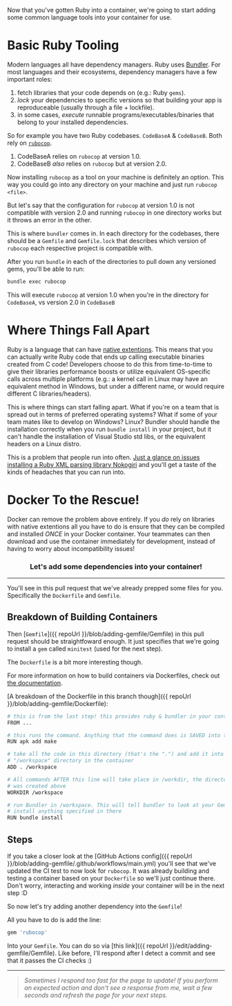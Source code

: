 Now that you've gotten Ruby into a container, we're going to start adding some common language tools into your container for use.

# Basic Ruby Tooling

Modern languages all have dependency managers. Ruby uses [Bundler](https://bundler.io/). For most languages and their ecosystems, dependency managers have a few important roles:

1. fetch libraries that your code depends on (e.g.: Ruby `gems`).
2. _lock_ your dependencies to specific versions so that building your app is reproduceable (usually through a file + lockfile).
3. in some cases, _execute_ runnable programs/executables/binaries that belong to your installed dependencies.

So for example you have two Ruby codebases. `CodeBaseA` & `CodeBaseB`. Both rely on [`rubocop`](https://rubocop.org/).

1. CodeBaseA relies on `rubocop` at version 1.0. 
2. CodeBaseB _also_ relies on `rubocop` but at version 2.0.

Now installing `rubocop` as a tool on your machine is definitely an option. This way you could go into any directory on your machine and just run `rubocop <file>`.

But let's say that the configuration for `rubocop` at version 1.0 is not compatible with version 2.0 and running `rubocop` in one directory works but it throws an error in the other.

This is where `bundler` comes in. In each directory for the codebases, there should be a `Gemfile` and `Gemfile.lock` that describes which version of `rubocop` each respective project is compatible with.

After you run `bundle` in each of the directories to pull down any versioned gems, you'll be able to run:

```sh
bundle exec rubocop
```

This will execute `rubocop` at version 1.0 when you're in the directory for `CodeBaseA`, vs version 2.0 in `CodeBaseB`

# Where Things Fall Apart

Ruby is a language that can have [native extentions](https://guides.rubygems.org/gems-with-extensions/). This means that you can actually write Ruby code that ends up calling executable binaries created from C code! Developers choose to do this from time-to-time to give their libraries performance boosts or utilize equivalent OS-specific calls across multiple platforms (e.g.: a kernel call in Linux may have an equivalent method in Windows, but under a different name, or would require different C libraries/headers).

This is where things can start falling apart. What if you're on a team that is spread out in terms of preferred operating systems? What if some of your team mates like to develop on Windows? Linux? Bundler should handle the installation correctly when you run `bundle install` in your project, but it can't handle the installation of Visual Studio std libs, or the equivalent headers on a Linux distro.

This is a problem that people run into often. [Just a glance on issues installing a Ruby XML parsing library Nokogiri](https://stackoverflow.com/questions/27496498/failing-to-install-nokogiri-gem) and you'll get a taste of the kinds of headaches that you can run into.

# Docker To the Rescue!

Docker can remove the problem above entirely. If you _do_ rely on libraries with native extentions all you have to do is ensure that they can be compiled and installed _ONCE_ in your Docker container. Your teammates can then download and use the container immediately for development, instead of having to worry about incompatibility issues!

<h3 align="center">Let's add some dependencies into your container!</h3>
<hr>

You'll see in this pull request that we've already prepped some files for you. Specifically the `Dockerfile` and `Gemfile`.

## Breakdown of Building Containers

Then [`Gemfile`]({{ repoUrl }}/blob/adding-gemfile/Gemfile) in this pull request should be straightfoward enough. It just specifies that we're going to install a `gem` called `minitest` (used for the next step).

The `Dockerfile` is a bit more interesting though.

For more information on how to build containers via Dockerfiles, check out [the documentation](https://docs.docker.com/engine/reference/builder/).

[A breakdown of the Dockerfile in this branch though]({{ repoUrl }}/blob/adding-gemfile/Dockerfile):

```sh
# this is from the last step! this provides ruby & bundler in your container
FROM ...

# this runs the command. Anything that the command does is SAVED into the image
RUN apk add make

# take all the code in this directory (that's the ".") and add it into the
# "/workspace" directory in the container 
ADD . /workspace

# All commands AFTER this line will take place in /workdir, the directory that
# was created above
WORKDIR /workspace

# run Bundler in /workspace. This will tell bundler to look at your Gemfile and
# install anything specified in there
RUN bundle install
```

## Steps

If you take a closer look at the [GitHub Actions config]({{ repoUrl }}/blob/adding-gemfile/.github/workflows/main.yml) you'll see that we've updated the CI test to now look for `rubocop`. It was already building and testing a container based on your `Dockerfile` so we'll just continue there. Don't worry, interacting and working _inside_ your container will be in the next step :D

So now let's try adding another dependency into the `Gemfile`!

All you have to do is add the line:

```ruby
gem 'rubocop'
```

Into your `Gemfile`. You can do so via [this link]({{ repoUrl }}/edit/adding-gemfile/Gemfile).
Like before, I'll respond after I detect a commit and see that it passes the CI checks :)

<hr>

> _Sometimes I respond too fast for the page to update! If you perform an expected action and don't see a response from me, wait a few seconds and refresh the page for your next steps._

